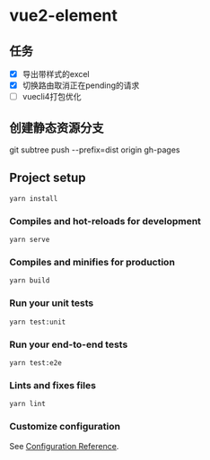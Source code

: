 # vue2-element

## 任务
  - [x] 导出带样式的excel
  - [x] 切换路由取消正在pending的请求
  - [ ] vuecli4打包优化

## 创建静态资源分支
git subtree push --prefix=dist origin gh-pages

## Project setup
```
yarn install
```

### Compiles and hot-reloads for development
```
yarn serve
```

### Compiles and minifies for production
```
yarn build
```

### Run your unit tests
```
yarn test:unit
```

### Run your end-to-end tests
```
yarn test:e2e
```

### Lints and fixes files
```
yarn lint
```

### Customize configuration
See [Configuration Reference](https://cli.vuejs.org/config/).
